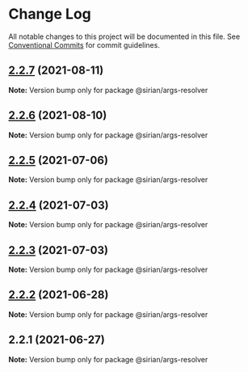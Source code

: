 # Change Log

All notable changes to this project will be documented in this file.
See [Conventional Commits](https://conventionalcommits.org) for commit guidelines.

## [2.2.7](https://github.com/sirian/js/compare/@sirian/args-resolver@2.2.6...@sirian/args-resolver@2.2.7) (2021-08-11)

**Note:** Version bump only for package @sirian/args-resolver





## [2.2.6](https://github.com/sirian/js/compare/@sirian/args-resolver@2.2.5...@sirian/args-resolver@2.2.6) (2021-08-10)

**Note:** Version bump only for package @sirian/args-resolver





## [2.2.5](https://github.com/sirian/js/compare/@sirian/args-resolver@2.2.4...@sirian/args-resolver@2.2.5) (2021-07-06)

**Note:** Version bump only for package @sirian/args-resolver





## [2.2.4](https://github.com/sirian/js/compare/@sirian/args-resolver@2.2.3...@sirian/args-resolver@2.2.4) (2021-07-03)

**Note:** Version bump only for package @sirian/args-resolver





## [2.2.3](https://github.com/sirian/js/compare/@sirian/args-resolver@2.2.2...@sirian/args-resolver@2.2.3) (2021-07-03)

**Note:** Version bump only for package @sirian/args-resolver





## [2.2.2](https://github.com/sirian/js/compare/@sirian/args-resolver@2.2.1...@sirian/args-resolver@2.2.2) (2021-06-28)

**Note:** Version bump only for package @sirian/args-resolver





## 2.2.1 (2021-06-27)

**Note:** Version bump only for package @sirian/args-resolver
